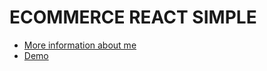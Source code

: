 # ECOMMERCE REACT SIMPLE

- [More information about me](https://senixcode.netlify.app/)
- [Demo](https://lightweight-ecommerce-template.netlify.app/)
